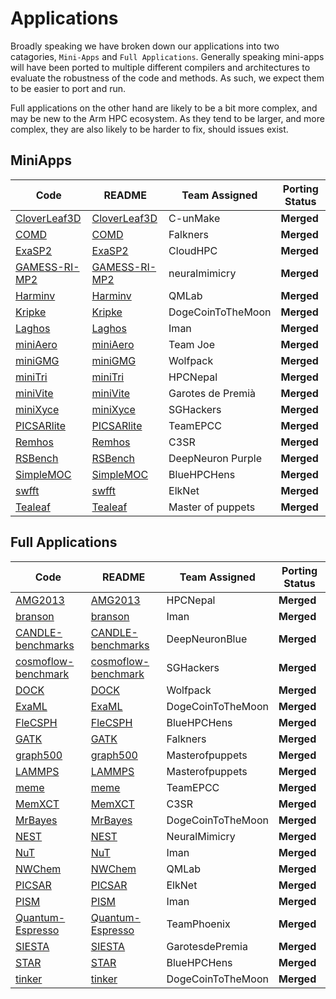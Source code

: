 # Applications

Broadly speaking we have broken down our applications into two catagories, `Mini-Apps` and `Full Applications`.
Generally speaking mini-apps will have been ported to multiple different compilers and architectures to evaluate the robustness of the code and methods.
As such, we expect them to be easier to port and run.

Full applications on the other hand are likely to be a bit more complex, and may be new to the Arm HPC ecosystem.
As they tend to be larger, and more complex, they are also likely to be harder to fix, should issues exist.

## MiniApps

| Code                                    | README                                            | Team Assigned     | Porting Status |
|-----------------------------------------|---------------------------------------------------|-------------------|----------------|
| [CloverLeaf3D](MiniApps/CloverLeaf3D)   | [CloverLeaf3D](MiniApps/CloverLeaf3D/README.md)   | C-unMake          | **Merged**     |
| [COMD](MiniApps/comd)                   | [COMD](MiniApps/comd/README.md)                   | Falkners          | **Merged**     |
| [ExaSP2](MiniApps/ExaSP2)               | [ExaSP2](MiniApps/ExaSP2/README.md)               | CloudHPC          | **Merged**     |
| [GAMESS-RI-MP2](MiniApps/GAMESS-RI-MP2) | [GAMESS-RI-MP2](MiniApps/GAMESS-RI-MP2/README.md) | neuralmimicry     | **Merged**     |
| [Harminv](MiniApps/harminv)             | [Harminv](MiniApps/harminv/README.md)             | QMLab             | **Merged**     |
| [Kripke](MiniApps/kripke)               | [Kripke](MiniApps/kripke/README.md)               | DogeCoinToTheMoon | **Merged**     |
| [Laghos](MiniApps/laghos)               | [Laghos](MiniApps/laghos/README.md)               | Iman              | **Merged**     |
| [miniAero](MiniApps/miniAero)           | [miniAero](MiniApps/miniAero/README.md)           | Team Joe          | **Merged**     |
| [miniGMG](MiniApps/minigmg)             | [miniGMG](MiniApps/minigmg/README.md)             | Wolfpack          | **Merged**     |
| [miniTri](MiniApps/miniTri)             | [miniTri](MiniApps/miniTri/README.md)             | HPCNepal          | **Merged**     |
| [miniVite](MiniApps/miniVite)           | [miniVite](MiniApps/miniVite/README.md)           | Garotes de Premià | **Merged**     |
| [miniXyce](MiniApps/miniXyce)           | [miniXyce](MiniApps/miniXyce/README.md)           | SGHackers         | **Merged**     |
| [PICSARlite](MiniApps/PICSARlite)       | [PICSARlite](MiniApps/PICSARlite/README.md)       | TeamEPCC          | **Merged**     |
| [Remhos](MiniApps/Remhos)               | [Remhos](MiniApps/Remhos/README.md)               | C3SR              | **Merged**     |
| [RSBench](MiniApps/RSBench)             | [RSBench](MiniApps/RSBench/README.md)             | DeepNeuron Purple | **Merged**     |
| [SimpleMOC](MiniApps/SimpleMOC)         | [SimpleMOC](MiniApps/SimpleMOC/README.md)         | BlueHPCHens       | **Merged**     |
| [swfft](MiniApps/swfft)                 | [swfft](MiniApps/swfft/README.md)                 | ElkNet            | **Merged**     |
| [Tealeaf](MiniApps/Tealeaf)             | [Tealeaf](MiniApps/Tealeaf/README.md)             | Master of puppets | **Merged**     |



## Full Applications

| Code                                                    | README                                                            | Team Assigned     | Porting Status |
|---------------------------------------------------------|-------------------------------------------------------------------|-------------------|----------------|
| [AMG2013](Applications/amg2013)                         | [AMG2013](Applications/amg2013/README.md)                         | HPCNepal          | **Merged**     |
| [branson](Applications/branson)                         | [branson](Applications/branson/README.md)                         | Iman              | **Merged**     |
| [CANDLE-benchmarks](Applications/candle-benchmarks)     | [CANDLE-benchmarks](Applications/candle-benchmarks/README.md)     | DeepNeuronBlue    | **Merged**     |
| [cosmoflow-benchmark](Applications/cosmoflow-benchmark) | [cosmoflow-benchmark](Applications/cosmoflow-benchmark/README.md) | SGHackers         | **Merged**     |
| [DOCK](Applications/dock)                               | [DOCK](Applications/dock/README.md)                               | Wolfpack          | **Merged**     |
| [ExaML](Applications/examl)                             | [ExaML](Applications/examl/README.md)                             | DogeCoinToTheMoon | **Merged**     |
| [FleCSPH](Applications/flecsph)                         | [FleCSPH](Applications/flecsph/README.md)                         | BlueHPCHens       | **Merged**     |
| [GATK](Applications/gatk)                               | [GATK](Applications/gatk/README.md)                               | Falkners          | **Merged**     |
| [graph500](Applications/graph500)                       | [graph500](Applications/graph500/README.md)                       | Masterofpuppets   | **Merged**     |
| [LAMMPS](Applications/lammps)                           | [LAMMPS](Applications/lammps/README.md)                           | Masterofpuppets   | **Merged**     |
| [meme](Applications/meme)                               | [meme](Applications/meme/README.md)                               | TeamEPCC          | **Merged**     |
| [MemXCT](Applications/memxct)                           | [MemXCT](Applications/memxct/README.md)                           | C3SR              | **Merged**     |
| [MrBayes](Applications/mrbayes)                         | [MrBayes](Applications/mrbayes/README.md)                         | DogeCoinToTheMoon | **Merged**     |
| [NEST](Applications/nest)                               | [NEST](Applications/nest/README.md)                               | NeuralMimicry     | **Merged**     |
| [NuT](Applications/nut)                                 | [NuT](Applications/nut/README.md)                                 | Iman              | **Merged**     |
| [NWChem](Applications/nwchem)                           | [NWChem](Applications/nwchem/README.md)                           | QMLab             | **Merged**     |
| [PICSAR](Applications/picsar)                           | [PICSAR](Applications/picsar/README.md)                           | ElkNet            | **Merged**     |
| [PISM](Applications/pism)                               | [PISM](Applications/pism/README.md)                               | Iman              | **Merged**     |
| [Quantum-Espresso](Applications/quantum-espresso)       | [Quantum-Espresso](Applications/quantum-espresso/README.md)       | TeamPhoenix       | **Merged**     |
| [SIESTA](Applications/siesta)                           | [SIESTA](Applications/siesta/README.md)                           | GarotesdePremia   | **Merged**     |
| [STAR](Applications/star)                               | [STAR](Applications/star/README.md)                               | BlueHPCHens       | **Merged**     |
| [tinker](Applications/tinker)                           | [tinker](Applications/tinker/README.md)                           | DogeCoinToTheMoon | **Merged**     |


